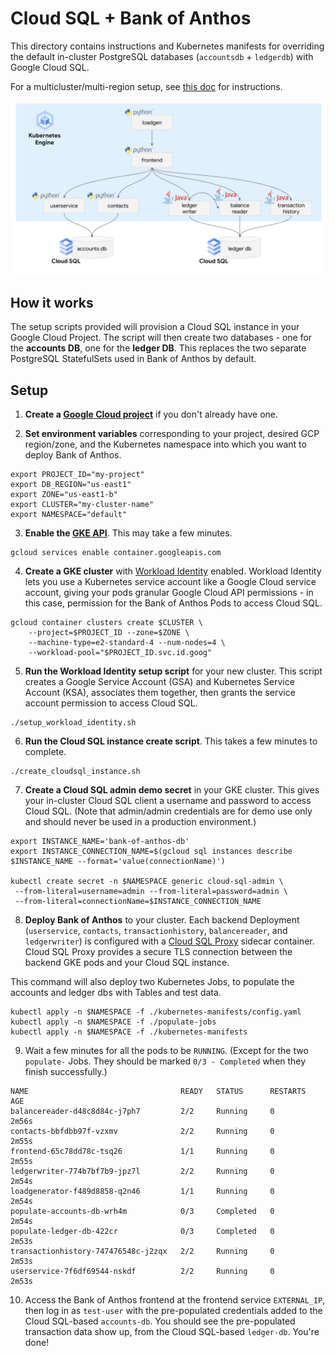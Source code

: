 
# Cloud SQL + Bank of Anthos

This directory contains instructions and Kubernetes manifests for overriding the default in-cluster PostgreSQL databases (`accountsdb` + `ledgerdb`) with Google Cloud SQL.

For a multicluster/multi-region setup, see [this doc](multi-region.md) for instructions.

![diagram](arch.png)

## How it works

The setup scripts provided will provision a Cloud SQL instance in your Google Cloud Project. The script will then create two databases - one for the **accounts DB**, one for the **ledger DB**. This replaces the two separate PostgreSQL StatefulSets used in Bank of Anthos by default.


## Setup

1. **Create a [Google Cloud project](https://cloud.google.com/resource-manager/docs/creating-managing-projects)** if you don't already have one.

2. **Set environment variables** corresponding to your project, desired GCP region/zone, and the Kubernetes namespace into which you want to deploy Bank of Anthos.

```
export PROJECT_ID="my-project"
export DB_REGION="us-east1"
export ZONE="us-east1-b"
export CLUSTER="my-cluster-name"
export NAMESPACE="default"
```

3. **Enable the [GKE API](https://cloud.google.com/kubernetes-engine/docs/reference/rest)**. This may take a few minutes.

```
gcloud services enable container.googleapis.com
```

4. **Create a GKE cluster** with [Workload Identity](https://cloud.google.com/kubernetes-engine/docs/how-to/workload-identity#overview) enabled. Workload Identity lets you use a Kubernetes service account like a Google Cloud service account, giving your pods granular Google Cloud API permissions - in this case, permission for the Bank of Anthos Pods to access Cloud SQL.

```
gcloud container clusters create $CLUSTER \
	--project=$PROJECT_ID --zone=$ZONE \
	--machine-type=e2-standard-4 --num-nodes=4 \
	--workload-pool="$PROJECT_ID.svc.id.goog"
```

5. **Run the Workload Identity setup script** for your new cluster. This script creates a Google Service Account (GSA) and Kubernetes Service Account (KSA), associates them together, then grants the service account permission to access Cloud SQL.

```
./setup_workload_identity.sh
```

6. **Run the Cloud SQL instance create script**. This takes a few minutes to complete.

```
./create_cloudsql_instance.sh
```

7. **Create a Cloud SQL admin demo secret** in your GKE cluster. This gives your in-cluster Cloud SQL client a username and password to access Cloud SQL. (Note that admin/admin credentials are for demo use only and should never be used in a production environment.)

```
export INSTANCE_NAME='bank-of-anthos-db'
export INSTANCE_CONNECTION_NAME=$(gcloud sql instances describe $INSTANCE_NAME --format='value(connectionName)')

kubectl create secret -n $NAMESPACE generic cloud-sql-admin \
 --from-literal=username=admin --from-literal=password=admin \
 --from-literal=connectionName=$INSTANCE_CONNECTION_NAME
```

8. **Deploy Bank of Anthos** to your cluster. Each backend Deployment (`userservice`, `contacts`, `transactionhistory`, `balancereader`, and `ledgerwriter`) is configured with a [Cloud SQL Proxy](https://cloud.google.com/sql/docs/mysql/sql-proxy#what_the_proxy_provides) sidecar container. Cloud SQL Proxy provides a secure TLS connection between the backend GKE pods and your Cloud SQL instance.

This command will also deploy two Kubernetes Jobs, to populate the accounts and ledger dbs with Tables and test data.

```
kubectl apply -n $NAMESPACE -f ./kubernetes-manifests/config.yaml
kubectl apply -n $NAMESPACE -f ./populate-jobs
kubectl apply -n $NAMESPACE -f ./kubernetes-manifests
```

9. Wait a few minutes for all the pods to be `RUNNING`. (Except for the two `populate-` Jobs. They should be marked `0/3 - Completed` when they finish successfully.)

```
NAME                                  READY   STATUS      RESTARTS   AGE
balancereader-d48c8d84c-j7ph7         2/2     Running     0          2m56s
contacts-bbfdbb97f-vzxmv              2/2     Running     0          2m55s
frontend-65c78dd78c-tsq26             1/1     Running     0          2m55s
ledgerwriter-774b7bf7b9-jpz7l         2/2     Running     0          2m54s
loadgenerator-f489d8858-q2n46         1/1     Running     0          2m54s
populate-accounts-db-wrh4m            0/3     Completed   0          2m54s
populate-ledger-db-422cr              0/3     Completed   0          2m53s
transactionhistory-747476548c-j2zqx   2/2     Running     0          2m53s
userservice-7f6df69544-nskdf          2/2     Running     0          2m53s
```

10. Access the Bank of Anthos frontend at the frontend service `EXTERNAL_IP`, then log in as `test-user` with the pre-populated credentials added to the Cloud SQL-based `accounts-db`. You should see the pre-populated transaction data show up, from the Cloud SQL-based `ledger-db`. You're done!